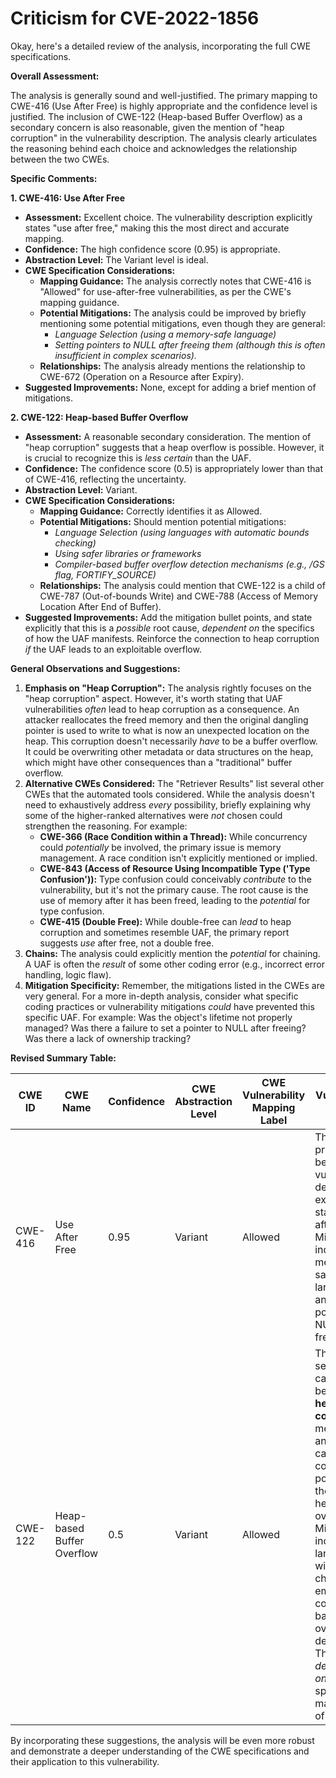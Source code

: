# Criticism for CVE-2022-1856

Okay, here's a detailed review of the analysis, incorporating the full CWE specifications.

**Overall Assessment:**

The analysis is generally sound and well-justified. The primary mapping to CWE-416 (Use After Free) is highly appropriate and the confidence level is justified. The inclusion of CWE-122 (Heap-based Buffer Overflow) as a secondary concern is also reasonable, given the mention of "heap corruption" in the vulnerability description. The analysis clearly articulates the reasoning behind each choice and acknowledges the relationship between the two CWEs.

**Specific Comments:**

**1. CWE-416: Use After Free**

*   **Assessment:** Excellent choice.  The vulnerability description explicitly states "use after free," making this the most direct and accurate mapping.
*   **Confidence:** The high confidence score (0.95) is appropriate.
*   **Abstraction Level:** The Variant level is ideal.
*   **CWE Specification Considerations:**
    *   **Mapping Guidance:**  The analysis correctly notes that CWE-416 is "Allowed" for use-after-free vulnerabilities, as per the CWE's mapping guidance.
    *   **Potential Mitigations:** The analysis could be improved by briefly mentioning some potential mitigations, even though they are general:
        *   *Language Selection (using a memory-safe language)*
        *   *Setting pointers to NULL after freeing them (although this is often insufficient in complex scenarios).*
    *   **Relationships:** The analysis already mentions the relationship to CWE-672 (Operation on a Resource after Expiry).
*   **Suggested Improvements:**  None, except for adding a brief mention of mitigations.

**2. CWE-122: Heap-based Buffer Overflow**

*   **Assessment:**  A reasonable secondary consideration. The mention of "heap corruption" suggests that a heap overflow is possible. However, it is crucial to recognize this is *less certain* than the UAF.
*   **Confidence:** The confidence score (0.5) is appropriately lower than that of CWE-416, reflecting the uncertainty.
*   **Abstraction Level:** Variant.
*   **CWE Specification Considerations:**
    *   **Mapping Guidance:** Correctly identifies it as Allowed.
    *   **Potential Mitigations:** Should mention potential mitigations:
        *   *Language Selection (using languages with automatic bounds checking)*
        *   *Using safer libraries or frameworks*
        *   *Compiler-based buffer overflow detection mechanisms (e.g., /GS flag, FORTIFY_SOURCE)*
    *   **Relationships:** The analysis could mention that CWE-122 is a child of CWE-787 (Out-of-bounds Write) and CWE-788 (Access of Memory Location After End of Buffer).
*   **Suggested Improvements:**  Add the mitigation bullet points, and state explicitly that this is a *possible* root cause, *dependent on* the specifics of how the UAF manifests.  Reinforce the connection to heap corruption *if* the UAF leads to an exploitable overflow.

**General Observations and Suggestions:**

1.  **Emphasis on "Heap Corruption":** The analysis rightly focuses on the "heap corruption" aspect. However, it's worth stating that UAF vulnerabilities *often* lead to heap corruption as a consequence. An attacker reallocates the freed memory and then the original dangling pointer is used to write to what is now an unexpected location on the heap. This corruption doesn't necessarily *have* to be a buffer overflow. It could be overwriting other metadata or data structures on the heap, which might have other consequences than a "traditional" buffer overflow.
2.  **Alternative CWEs Considered:** The "Retriever Results" list several other CWEs that the automated tools considered. While the analysis doesn't need to exhaustively address *every* possibility, briefly explaining why some of the higher-ranked alternatives were *not* chosen could strengthen the reasoning. For example:
    *   **CWE-366 (Race Condition within a Thread):** While concurrency could *potentially* be involved, the primary issue is memory management. A race condition isn't explicitly mentioned or implied.
    *   **CWE-843 (Access of Resource Using Incompatible Type ('Type Confusion')):** Type confusion could conceivably *contribute* to the vulnerability, but it's not the primary cause. The root cause is the use of memory after it has been freed, leading to the *potential* for type confusion.
    *   **CWE-415 (Double Free):** While double-free can *lead* to heap corruption and sometimes resemble UAF, the primary report suggests *use* after free, not a double free.
3.  **Chains:** The analysis could explicitly mention the *potential* for chaining. A UAF is often the *result* of some other coding error (e.g., incorrect error handling, logic flaw).
4.  **Mitigation Specificity:** Remember, the mitigations listed in the CWEs are very general. For a more in-depth analysis, consider what specific coding practices or vulnerability mitigations *could* have prevented this specific UAF. For example: Was the object's lifetime not properly managed? Was there a failure to set a pointer to NULL after freeing? Was there a lack of ownership tracking?

**Revised Summary Table:**

| CWE ID | CWE Name | Confidence | CWE Abstraction Level | CWE Vulnerability Mapping Label | CWE-Vulnerability Mapping Notes |
|---|---|---|---|---|---|
| CWE-416 | Use After Free | 0.95 | Variant | Allowed | This is the primary CWE because the vulnerability description explicitly states "use after free". Mitigations include using memory-safe languages and setting pointers to NULL after freeing. |
| CWE-122 | Heap-based Buffer Overflow | 0.5 | Variant | Allowed | This is a secondary candidate because **heap corruption** is mentioned, and a UAF can lead to corruption, potentially in the form of a heap overflow. Mitigations include using languages with bounds checking and employing compiler-based overflow detection.  This is *dependent on* the specific manifestation of the UAF. |

By incorporating these suggestions, the analysis will be even more robust and demonstrate a deeper understanding of the CWE specifications and their application to this vulnerability.